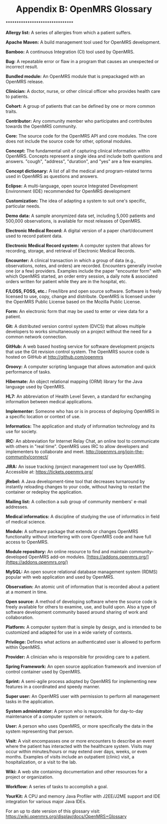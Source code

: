 <center><h1>Appendix B: OpenMRS Glossary</h1></center>
*******************************

**Allergy list:** A series of allergies from which a patient suffers.

**Apache Maven:** A build management tool used for OpenMRS development.

**Bamboo:** A continuous Integration (CI) tool used by OpenMRS.

**Bug:** A repeatable error or flaw in a program that causes an unexpected or incorrect result. 

**Bundled module:** An OpenMRS module that is prepackaged with an OpenMRS release.

**Clinician:** A doctor, nurse, or other clinical officer who provides health care to patients.

**Cohort:** A group of patients that can be defined by one or more common traits.

**Contributor:** Any community member who participates and contributes towards the OpenMRS community. 

**Core:** The source code for the OpenMRS API and core modules. The core does not include the source code for other, optional modules.

**Concept:** The fundamental unit of capturing clinical information within OpenMRS. Concepts represent a single idea and include both questions and answers. "cough", "address", "duration", and "yes" are a few examples.

**Concept dictionary:** A list of all the medical and program-related terms used in OpenMRS as questions and answers.

**Eclipse:** A multi-language, open source Integrated Development Environment (IDE) recommended for OpenMRS development 

**Customization:** The idea of adapting a system to suit one's specific, particular needs.

**Demo data:** A sample anonymized data set, including 5,000 patients and 500,000 observations, is available for most releases of OpenMRS.

**Electronic Medical Record:** A digital version of a paper chart/document used to record patient data.

**Electronic Medical Record system:** A computer system that allows for recording, storage, and retrieval of Electronic Medical Records.

**Encounter:** A clinical transaction in which a group of data (e.g., observations, notes, and orders) are recorded. Encounters generally involve one (or a few) providers. Examples include the paper "encounter form" with which OpenMRS started, an order entry session, a daily note &amp; associated orders written for patient while they are in the hospital, etc.

**F/LOSS, FOSS, etc.:** Free/libre and open source software. Software is freely licensed to use, copy, change and distribute. OpenMRS is licensed under the OpenMRS Public License based on the Mozilla Public License. 

**Form:** An electronic form that may be used to enter or view data for a patient.

**Git:** A distributed version control system (DVCS) that allows multiple developers to works simultaneously on a project without the need for a common network connection. 

**GitHub:** A web based hosting service for software development projects that use the Git revision control system. The OpenMRS source code is hosted on GitHub at http://github.com/openmrs

**Groovy:** A computer scripting language that allows automation and quick performance of tasks.

**Hibernate:** An object relational mapping (ORM) library for the Java language used by OpenMRS.

**HL7:** An abbreviation of Health Level Seven, a standard for exchanging information between medical applications.

**Implementer:** Someone who has or is in process of deploying OpenMRS in a specific location or context of use.

**Informatics:** The application and study of information technology and its use for society.

**IRC:** An abbreviation for Internet Relay Chat, an online tool to communicate with others in "real time". OpenMRS uses IRC to allow developers and implementers to collaborate and meet. http://openmrs.org/join-the-community/connect/

**JIRA:** An issue tracking /project management tool use by OpenMRS. Accessible at: https://tickets.openmrs.org/

**jRebel:** A Java development-time tool that decreases turnaround by instantly reloading changes to your code, without having to restart the container or redeploy the application. 

**Mailing list:** A collection a sub group of community members' e-mail addresses.

**Medical informatics:** A discipline of studying the use of informatics in field of medical science.

**Module:** A software package that extends or changes OpenMRS functionality without interfering with core OpenMRS code and have full access to OpenMRS.

**Module repository:** An online resource to find and maintain community-developed OpenMRS add-on modules. [https://addons.openmrs.org/](https://addons.openmrs.org/)

**MySQL:** An open source relational database management system (RDMS) popular with web application and used by OpenMRS. 

**Observation:** An atomic unit of information that is recorded about a patient at a moment in time.

**Open source:** A method of developing software where the source code is freely available for others to examine, use, and build upon. Also a type of software development community based around sharing of work and collaboration.

**Platform:** A computer system that is simple by design, and is intended to be customized and adapted for use in a wide variety of contexts.

**Privilege:** Defines what actions an authenticated user is allowed to perform within OpenMRS. 

**Provider:** A clinician who is responsible for providing care to a patient.

**Spring Framework:** An open source application framework and inversion of control container used by OpenMRS.

**Sprint:** A semi-agile process adopted by OpenMRS for implementing new features in a coordinated and speedy manner.

**Super user:** An OpenMRS user with permission to perform all management tasks in the application.

**System administrator:** A person who is responsible for day-to-day maintenance of a computer system or network.

**User:** A person who uses OpenMRS, or more specifically the data in the system representing that person.

**Visit:** A visit encompasses one or more encounters to describe an event where the patient has interacted with the healthcare system. Visits may occur within minutes/hours or may extend over days, weeks, or even months. Examples of visits include an outpatient (clinic) visit, a hospitalization, or a visit to the lab. 

**Wiki:** A web site containing documentation and other resources for a project or organization.

**Workflow:** A series of tasks to accomplish a goal.

**YourKit:** A CPU and memory Java Profiler with J2EE/J2ME support and IDE integration for various major Java IDEs.

For an up to date version of this glossary visit: https://wiki.openmrs.org/display/docs/OpenMRS+Glossary 